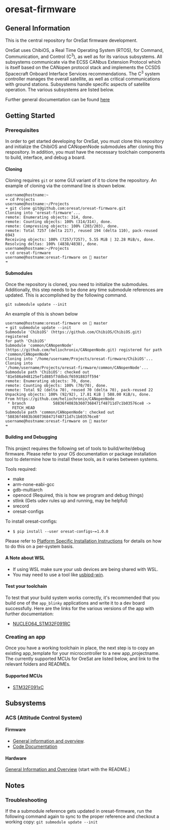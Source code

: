 # oresat-firmware
## General Information
This is the central repository for OreSat firmware development.

OreSat uses ChibiOS, a Real Time Operating System (RTOS), for Command, Communication, and Control (C<sup>3</sup>), as well as for its various subsystems. All subsystems communicate via the ECSS CANbus Extension Protocol which is itself based on the CANopen protocol stack and implements the CCSDS Spacecraft Onboard Interface Services recommendations. The C<sup>3</sup> system controller manages the overall satellite, as well as critical communications with ground stations. Subsystems handle specific aspects of satellite operation. The various subsystems are listed below.

Further general documentation can be found [here](doc)

## Getting Started
### Prerequisites
In order to get started developing for OreSat, you must clone this repository and initialize the ChibiOS and CANopenNode submodules after cloning this respository. In addition, you must have the necessary toolchain components to build, interface, and debug a board.

#### Cloning
Cloning requires `git` or some GUI variant of it to clone the
repository. An example of cloning via the command line is shown below.

```
username@hostname:~
➜ cd Projects
username@hostname:~/Projects
➜ git clone git@github.com:oresat/oresat-firmware.git
Cloning into 'oresat-firmware'...
remote: Enumerating objects: 314, done.
remote: Counting objects: 100% (314/314), done.
remote: Compressing objects: 100% (203/203), done.
remote: Total 7257 (delta 217), reused 194 (delta 110), pack-reused 6943
Receiving objects: 100% (7257/7257), 5.55 MiB | 32.28 MiB/s, done.
Resolving deltas: 100% (4838/4838), done.
username@hostname:~/Projects
➜ cd oresat-firmware
username@hostname:oresat-firmware on  master
➜
```

#### Submodules
Once the repository is cloned, you need to initialize the submodules.
Additionally, this step needs to be done any time submodule references
are updated. This is accomplished by the following command.

```
git submodule update --init
```

An example of this is shown below

```
username@hostname:oresat-firmware on  master
➜ git submodule update --init
Submodule 'ChibiOS' (https://github.com/ChibiOS/ChibiOS.git) registered
for path 'ChibiOS'
Submodule 'common/CANopenNode'
(https://github.com/heliochronix/CANopenNode.git) registered for path
'common/CANopenNode'
Cloning into '/home/username/Projects/oresat-firmware/ChibiOS'...
Cloning into
'/home/username/Projects/oresat-firmware/common/CANopenNode'...
Submodule path 'ChibiOS': checked out
'81e586a948125ef1d885f7ddbdcf6591883ff594'
remote: Enumerating objects: 70, done.
remote: Counting objects: 100% (70/70), done.
remote: Total 92 (delta 70), reused 70 (delta 70), pack-reused 22
Unpacking objects: 100% (92/92), 17.81 KiB | 588.00 KiB/s, done.
From https://github.com/heliochronix/CANopenNode
 * branch            58836f4083b3607368471f48711d7c1b03576ce8 ->
   FETCH_HEAD
Submodule path 'common/CANopenNode': checked out
'58836f4083b3607368471f48711d7c1b03576ce8'
username@hostname:oresat-firmware on  master
➜
```

#### Building and Debugging
This project requires the following set of tools to build/write/debug firmware.
Please refer to your OS documentation or package installation tool to determine
how to install these tools, as it varies between systems.

Tools required:
* make
* arm-none-eabi-gcc
* gdb-multiarch
* openocd             (Required, this is how we program and debug things)
* stlink              (Gets udev rules up and running, may be helpful)
* srecord
* oresat-configs

To install oresat-configs:
* `$ pip install --user oresat-configs~=1.0.0`

Please refer to [Platform Specific Installation Instructions](doc/toolchain.md)
for details on how to do this on a per-system basis.

#### A Note about WSL
* If using WSL make sure your usb devices are being shared with WSL.
* You may need to use a tool like [usbipd-win](https://github.com/dorssel/usbipd-win).

#### Test your toolchain
To test that your build system works correctly, it's recommended that you build one of the `app_blinky` applications and write it to a dev board successfully. Here are the links for the various versions of the app with further documentation:
* [NUCLEO64_STM32F091RC](src/f0/app_blinky)

### Creating an app
Once you have a working toolchain in place, the next step is to copy an existing
app_template for your microcontroller to a new app_projectname. The currently
supported MCUs for OreSat are listed below, and link to the relevant folders and READMEs.

#### Supported MCUs
* [STM32F091xC](src/f0)

## Subsystems
### ACS (Attitude Control System)
#### Firmware
* [General information and overview](https://github.com/oresat/oresat-firmware/wiki/ACS-Firmware).
* [Code Documentation](http://oresat.org/ACS-Capstone-2018/firmware-doc/files.html)

#### Hardware
[General Information and Overview](https://github.com/oresat/oresat-acs-board) (start with the README.)

## Notes
### Troubleshooting
If the a submodule reference gets updated in oresat-firmware, run the following command again to sync to the proper reference and checkout a working copy:
```git submodule update --init```
